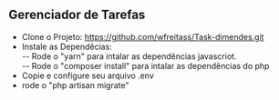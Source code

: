 ## Gerenciador de Tarefas

-   Clone o Projeto: https://github.com/wfreitass/Task-dimendes.git
-   Instale as Dependêcias:
    <br/>
    -- Rode o "yarn" para intalar as dependências javascriot.
    <br/>
    -- Rode o "composer install" para intalar as dependências do php
-   Copie e configure seu arquivo .env
-   rode o "php artisan migrate"
